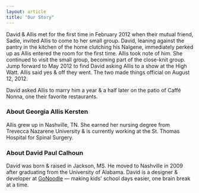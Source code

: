 ```yaml
---
layout: article
title: "Our Story"
---
```


David & Allis met for the first time in February 2012 when their mutual friend, Sadie, invited
Allis to come to her small group. David, leaning against the pantry in the
kitchen of the home clutching his Nalgene, immediately perked up as Allis entered
the room for the first time. Allis took note of him. She continued to visit
the small group, becoming part of the close-knit group. Jump forward to May 2012
to find David asking Allis to a show at the High Watt. Allis said yes & off
they went. The two made things official on August 12, 2012.

David asked Allis to marry him a year & a half later on the patio of Caffé Nonna, one their
favorite restaurants.

### About Georgia Allis Kersten
Allis grew up in Nashville, TN. She earned her nursing degree from Trevecca
Nazarene University & is currently working at the St. Thomas Hospital for
Spinal Surgery.

### About David Paul Calhoun
David was born & raised in Jackson, MS. He moved to Nashville in 2009 after
graduating from the University of Alabama. David is a designer & developer at
[GoNoodle](http://gonoodle.com) —  making kids' school days easier, one
brain break at a time.

